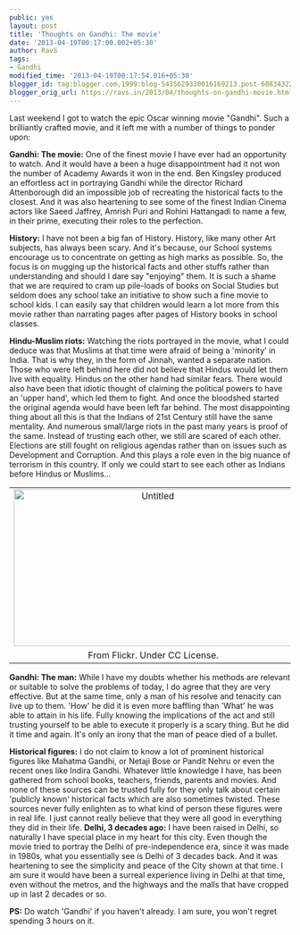 ```yaml
---
public: yes
layout: post
title: 'Thoughts on Gandhi: The movie'
date: '2013-04-19T00:17:00.002+05:30'
author: RavS
tags:
- Gandhi
modified_time: '2013-04-19T00:17:54.016+05:30'
blogger_id: tag:blogger.com,1999:blog-5435629330016169213.post-6083432243394827192
blogger_orig_url: https://ravs.in/2013/04/thoughts-on-gandhi-movie.html
---
```


Last weekend I got to watch the epic Oscar winning movie "Gandhi". Such a brilliantly crafted movie, and it left me with a number of things to ponder upon:

**Gandhi: The movie:** One of the finest movie I have ever had an opportunity to watch. And it would have a been a huge disappointment had it not won the number of Academy Awards it won in the end. Ben Kingsley produced an effortless act in portraying Gandhi while the director Richard Attenborough did an impossible job of recreating the historical facts to the closest. And it was also heartening to see some of the finest Indian Cinema actors like Saeed Jaffrey, Amrish Puri and Rohini Hattangadi to name a few, in their prime, executing their roles to the perfection.

**History:** I have not been a big fan of History. History, like many other Art subjects, has always been scary. And it's because, our School systems encourage us to concentrate on getting as high marks as possible. So, the focus is on mugging up the historical facts and other stuffs rather than understanding and should I dare say "enjoying" them. It is such a shame that we are required to cram up pile-loads of books on Social Studies but seldom does any school take an initiative to show such a fine movie to school kids. I can easily say that children would learn a lot more from this movie rather than narrating pages after pages of History books in school classes. 

**Hindu-Muslim riots:** Watching the riots portrayed in the movie, what I could deduce was that Muslims at that time were afraid of being a 'minority' in India. That is why they, in the form of Jinnah, wanted a separate nation. Those who were left behind here did not believe that Hindus would let them live with equality. Hindus on the other hand had similar fears. There would also have been that idiotic thought of claiming the political powers to have an 'upper hand', which led them to fight. And once the bloodshed started the original agenda would have been left far behind. The most disappointing thing about all this is that the Indians of 21st Century still have the same mentality. And numerous small/large riots in the past many years is proof of the same. Instead of trusting each other, we still are scared of each other. Elections are still fought on religious agendas rather than on issues such as Development and Corruption. And this plays a role even in the big nuance of terrorism in this country. If only we could start to see each other as Indians before Hindus or Muslims...

<table align="center" cellpadding="0" cellspacing="0" class="tr-caption-container" style="margin-left: auto; margin-right: auto; text-align: center;"><tbody><tr><td style="text-align: center;"><a href="http://www.flickr.com/photos/uggboy/6022792688/" style="margin-left: auto; margin-right: auto;" title="Untitled by || UggBoy♥UggGirl || PHOTO || WORLD || TRAVEL ||, on Flickr"><img alt="Untitled" height="281" src="http://farm7.staticflickr.com/6136/6022792688_24f182afb8.jpg" width="500"></a></td></tr><tr><td class="tr-caption" style="text-align: center;">From Flickr. Under CC License.</td></tr></tbody></table>

**Gandhi: The man:** While I have my doubts whether his methods are relevant or suitable to solve the problems of today, I do agree that they are very effective. But at the same time, only a man of his resolve and tenacity can live up to them. 'How' he did it is even more baffling than 'What' he was able to attain in his life. Fully knowing the implications of the act and still trusting yourself to be able to execute it properly is a scary thing. But he did it time and again. It's only an irony that the man of peace died of a bullet.

**Historical figures:** I do not claim to know a lot of prominent historical figures like Mahatma Gandhi, or Netaji Bose or Pandit Nehru or even the recent ones like Indira Gandhi. Whatever little knowledge I have, has been gathered from school books, teachers, friends, parents and movies. And none of these sources can be trusted fully for they only talk about certain 'publicly known' historical facts which are also sometimes twisted. These sources never fully enlighten as to what kind of person these figures were in real life. I just cannot really believe that they were all good in everything they did in their life.
**Delhi, 3 decades ago:** I have been raised in Delhi, so naturally I have special place in my heart for this city. Even though the movie tried to portray the Delhi of pre-independence era, since it was made in 1980s, what you essentially see is Delhi of 3 decades back. And it was heartening to see the simplicity and peace of the City shown at that time. I am sure it would have been a surreal experience living in Delhi at that time, even without the metros, and the highways and the malls that have cropped up in last 2 decades or so.

**PS:** Do watch 'Gandhi' if you haven't already. I am sure, you won't regret spending 3 hours on it.

